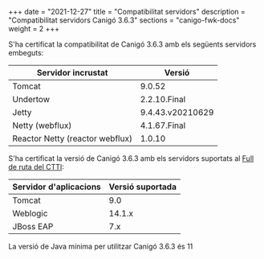 +++
date        = "2021-12-27"
title       = "Compatibilitat servidors"
description = "Compatibilitat servidors Canigó 3.6.3"
sections    = "canigo-fwk-docs"
weight		= 2
+++

S'ha certificat la compatibilitat de Canigó 3.6.3 amb els següents servidors embeguts:

|      Servidor incrustat             |                   Versió                    |
|---------------------------------     |---------------------------------     |
|  Tomcat                               |         9.0.52                        |
|  Undertow                              |         2.2.10.Final                   |
|  Jetty                                |         9.4.43.v20210629          |
|  Netty (webflux)                         |        4.1.67.Final               |
|  Reactor Netty (reactor webflux)  |        1.0.10             |

S'ha certificat la versió de Canigó 3.6.3 amb els servidors suportats al [Full de ruta del CTTI](https://qualitat.solucions.gencat.cat/estandards/estandard-full-ruta-programari/):

|     	Servidor d'aplicacions				|      				Versió suportada     	|
|--------------------------------- 	|--------------------------------- 	|
|  Tomcat					          	  	 	|         9.0   	             			|
|  Weblogic				          	  	 	|         14.1.x               			|
|  JBoss EAP       									|         7.x        			          |

La versió de Java mínima per utilitzar Canigó 3.6.3 és 11
